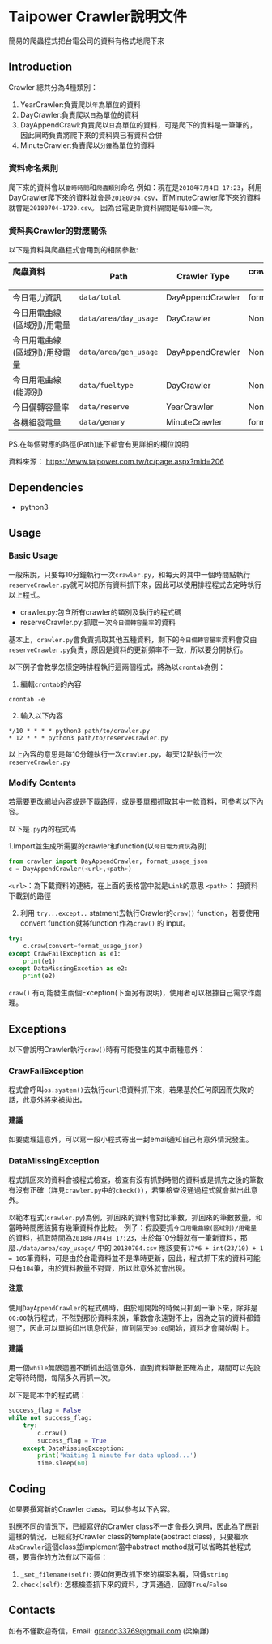 # Taipower Crawler說明文件
簡易的爬蟲程式把台電公司的資料有格式地爬下來
## Introduction
Crawler 總共分為4種類別：
1. YearCrawler:負責爬以`年`為單位的資料
2. DayCrawler:負責爬以`日`為單位的資料
3. DayAppendCrawl:負責爬以`日`為單位的資料，可是爬下的資料是一筆筆的，因此同時負責將爬下來的資料與已有資料合併
4. MinuteCrawler:負責爬以`分鐘`為單位的資料

### 資料命名規則
爬下來的資料會以`當時時間`和`爬蟲類別`命名
例如：現在是`2018年7月4日 17:23`，利用DayCrawler爬下來的資料就會是`20180704.csv`，而MinuteCrawler爬下來的資料就會是`20180704-1720.csv`。
因為台電更新資料隔間是`每10鐘一次`。

### 資料與Crawler的對應關係
以下是資料與爬蟲程式會用到的相關參數:

|爬蟲資料 &nbsp;&nbsp;&nbsp;&nbsp;&nbsp;&nbsp;&nbsp;&nbsp;&nbsp;&nbsp;&nbsp;&nbsp;&nbsp;&nbsp;&nbsp;&nbsp;&nbsp;&nbsp;&nbsp;&nbsp;&nbsp;&nbsp;&nbsp;&nbsp;&nbsp;&nbsp;&nbsp;|Path|Crawler Type|craw() convert input function|Source Link|
|:---|---|---|---|---|
|今日電力資訊|`data/total`|DayAppendCrawler|format_usage_json()|https://www.taipower.com.tw/d006/loadGraph/loadGraph/data/loadpara.txt|
|今日用電曲線(區域別)/用電量|`data/area/day_usage`|DayCrawler|None|https://www.taipower.com.tw/d006/loadGraph/loadGraph/data/loadareas.csv|
|今日用電曲線(區域別)/用發電量|`data/area/gen_usage`|DayAppendCrawler|None|https://www.taipower.com.tw/d006/loadGraph/loadGraph/data/genloadareaperc.csv|
|今日用電曲線(能源別)|`data/fueltype`|DayCrawler|None|https://www.taipower.com.tw/d006/loadGraph/loadGraph/data/loadfueltype.csv|
|今日備轉容量率|`data/reserve`|YearCrawler|None|https://www.taipower.com.tw/d006/loadGraph/loadGraph/data/reserve.csv|
|各機組發電量|`data/genary`|MinuteCrawler|format_genary_json()|https://www.taipower.com.tw/d006/loadGraph/loadGraph/data/genary.txt|

PS.在每個對應的路徑(Path)底下都會有更詳細的欄位說明

資料來源：
https://www.taipower.com.tw/tc/page.aspx?mid=206

## Dependencies
* python3

## Usage
### Basic Usage
一般來說，只要每10分鐘執行一次`crawler.py`，和每天的其中一個時間點執行`reserveCrawler.py`就可以把所有資料抓下來，因此可以使用排程程式去定時執行以上程式。
* crawler.py:包含所有crawler的類別及執行的程式碼
* reserveCrawler.py:抓取一次`今日備轉容量率`的資料

基本上，`crawler.py`會負責抓取其他五種資料，剩下的`今日備轉容量率`資料會交由`reserveCrawler.py`負責，原因是資料的更新頻率不一致，所以要分開執行。

以下例子會教學怎樣定時排程執行這兩個程式，將為以`crontab`為例：

1. 編輯`crontab`的內容
```
crontab -e
```
2. 輸入以下內容
```
*/10 * * * * python3 path/to/crawler.py
* 12 * * * python3 path/to/reserveCrawler.py
```
以上內容的意思是每10分鐘執行一次`crawler.py`，每天12點執行一次`reserveCrawler.py`

### Modify Contents
若需要更改網址內容或是下載路徑，或是要單獨抓取其中一款資料，可參考以下內容。

以下是`.py`內的程式碼

1.Import並生成所需要的crawler和function(以`今日電力資訊`為例)
```python
from crawler import DayAppendCrawler, format_usage_json
c = DayAppendCrawler(<url>,<path>)
```
`<url>`：為下載資料的連結，在上面的表格當中就是`Link`的意思
`<path>`： 把資料下載到的路徑

2. 利用 `try...except..` statment去執行Crawler的`craw()` function，若要使用convert function就將function 作為`craw()` 的 input。
```python
try:
    c.craw(convert=format_usage_json)
except CrawFailException as e1:
    print(e1)
except DataMissingExcetion as e2:
    print(e2)
```
`craw()` 有可能發生兩個Exception(下面另有說明)，使用者可以根據自己需求作處理。

## Exceptions
以下會說明Crawler執行`craw()`時有可能發生的其中兩種意外：
### CrawFailException
程式會呼叫`os.system()`去執行`curl`把資料抓下來，若果基於任何原因而失敗的話，此意外將來被拋出。

#### 建議
如要處理這意外，可以寫一段小程式寄出一封email通知自己有意外情況發生。

### DataMissingException
程式抓回來的資料會被程式檢查，檢查有沒有抓對時間的資料或是抓完之後的筆數有沒有正確（詳見`crawler.py`中的`check()`），若果檢查沒通過程式就會拋出此意外。

以範本程式(`crawler.py`)為例，抓回來的資料會對比筆數，抓回來的筆數數量，和當時時間應該擁有幾筆資料作比較。
例子：假設要抓`今日用電曲線(區域別)/用電量`的資料，抓取時間為`2018年7月4日 17:23`，由於每10分鐘就有一筆新資料，那麼`./data/area/day_usage/` 中的 `20180704.csv` 應該要有`17*6 + int(23/10) + 1 = 105`筆資料，可是由於台電資料並不是準時更新，因此，程式抓下來的資料可能只有`104`筆，由於資料數量不對齊，所以此意外就會出現。

#### 注意
使用`DayAppendCrawler`的程式碼時，由於剛開始的時候只抓到一筆下來，除非是`00:00`執行程式，不然對那份資料來說，筆數會永遠對不上，因為之前的資料都錯過了，因此可以單純印出訊息代替，直到隔天`00:00`開始，資料才會開始對上。


#### 建議
用一個`while`無限迴圈不斷抓出這個意外，直到資料筆數正確為止，期間可以先設定等待時間，每隔多久再抓一次。


以下是範本中的程式碼：
```python
success_flag = False
while not success_flag:
    try:
        c.craw()
        success_flag = True
    except DataMissingException:
        print('Waiting 1 minute for data upload...')
        time.sleep(60)
```

## Coding
如果要撰寫新的Crawler class，可以參考以下內容。

對應不同的情況下，已經寫好的Crawler class不一定會長久適用，因此為了應對這樣的情況，已經寫好Crawler class的template(abstract class)，只要繼承`AbsCrawler`這個class並implement當中abstract method就可以省略其他程式碼，要實作的方法有以下兩個：
1. `_set_filename(self)`: 要如何更改抓下來的檔案名稱，回傳`string`
2. `check(self)`: 怎樣檢查抓下來的資料，才算通過，回傳`True`/`False`

## Contacts
如有不懂歡迎寄信，Email: grandq33769@gmail.com (梁樂謙)
